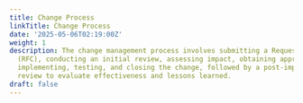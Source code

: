 ```yaml
---
title: Change Process
linkTitle: Change Process
date: '2025-05-06T02:19:00Z'
weight: 1
description: The change management process involves submitting a Request for Change
  (RFC), conducting an initial review, assessing impact, obtaining approval, planning,
  implementing, testing, and closing the change, followed by a post-implementation
  review to evaluate effectiveness and lessons learned.
draft: false
---
```



<!-- Unsupported block type: table_of_contents -->

<!-- Unsupported block type: unsupported -->

